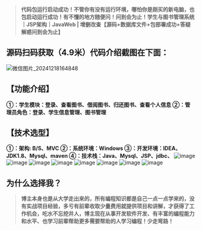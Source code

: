 > **代码包运行启动成功！不管你有没有运行环境，哪怕你是刚买的新电脑，也包启动运行成功！有不懂的地方随便问！问到会为止！学生与图书管理系统｜JSP架构｜JavaWeb | 增删改查【源码+数据库文件+包部署成功+答疑解惑问到会为止】**
## 源码扫码获取（4.9米）代码介绍截图在下面：
![微信图片_20241218164848](https://github.com/user-attachments/assets/0a24db7a-d43e-4ecc-9a2c-b46c70567001)


## 【功能介绍】
**①：学生模块：登录、查看图书、借阅图书、归还图书、查看个人信息
②：管理员角色：登录、学生信息管理、图书管理**
## 【技术选型】
**①：架构: B/S、MVC
②：系统环境：Windows
③：开发环境：IDEA、JDK1.8、Mysql、maven
④：技术栈：Java、Mysql、JSP、jdbc、**
![image](https://github.com/user-attachments/assets/ee806c52-a50b-412e-aab0-69e385b68b75)
![image](https://github.com/user-attachments/assets/e1ca36f7-6288-4c4c-8ac1-4ba656304d34)
![image](https://github.com/user-attachments/assets/f7e71561-a3f3-4e0e-aeb8-f0cce8d462c7)
![image](https://github.com/user-attachments/assets/efb24d66-752e-4747-8269-4a9be401f304)
![image](https://github.com/user-attachments/assets/faa09555-9620-4135-879e-547943f8cdbf)
![image](https://github.com/user-attachments/assets/71146795-5ece-4d41-b10f-deab23bf93ad)
![image](https://github.com/user-attachments/assets/adf0b460-0549-49cb-a2d4-c0eac10c3a95)
![image](https://github.com/user-attachments/assets/8f36aa31-0d5c-4713-b981-3e68f06e162b)


## 为什么选择我？

> **博主本身也是从大学走出来的，所有编程知识都是自己一点一点学来的，没有实战项目经验，多亏有前辈收取少量费用就提供项目和讲解，才获得了工作机会，吃水不忘挖井人，博主现在从事开发软件开发、有丰富的编程能力和水平、也学习前辈帮助更多需要帮助的人学习编程！少走弯路！**


